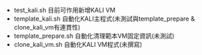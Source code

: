 - test_kali.sh 目前可作用新增KALI VM
- template_kali.sh 自動化KALI主程式(未測試與template_prepare & clone_kali_vm有連貫性)
- template_prepare.sh 自動化清理範本VM固定資訊(未測試)
- clone_kali_vm.sh  自動化KALI VM程式(未撰寫)
